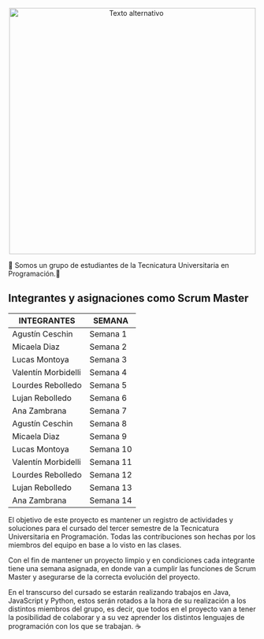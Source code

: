 
<p align="center">
  <img src="https://i.postimg.cc/gjyVc89P/Youngd.png)](https://postimg.cc/ZvRBV9Kf" alt="Texto alternativo" width="500" height="500">
</p>

:notebook: Somos un grupo de estudiantes de la Tecnicatura Universitaria en Programación.:notebook:

## Integrantes y asignaciones como Scrum Master
| INTEGRANTES | SEMANA |
| ------------ | ------------ |
| Agustín Ceschin  | Semana 1  |
|  Micaela Diaz | Semana 2  |
| Lucas Montoya  |  Semana 3 |
|  Valentín Morbidelli | Semana 4  |
|  Lourdes Rebolledo | Semana 5  |
|  Lujan Rebolledo |  Semana 6 |
| Ana Zambrana  | Semana 7  |
|  Agustín Ceschin | Semana 8  |
| Micaela Diaz  |  Semana 9 |
| Lucas Montoya  |  Semana 10 |
|  Valentín Morbidelli  | Semana 11 |
|  Lourdes Rebolledo |  Semana 12 |
|  Lujan Rebolledo |  Semana 13 |
|  Ana Zambrana | Semana 14  |


El objetivo de este proyecto es mantener un registro de actividades y soluciones para el cursado del tercer semestre de la Tecnicatura Universitaria en Programación. Todas las contribuciones son hechas por los miembros del equipo en base a lo visto en las clases.

Con el fin de mantener un proyecto limpio y en condiciones cada integrante tiene una semana asignada, en donde van a cumplir las funciones de Scrum Master y asegurarse de la correcta evolución del proyecto.

En el transcurso del cursado se estarán realizando trabajos en Java, JavaScript y Python, estos serán rotados a la hora de su realización a los distintos miembros del grupo, es decir, que todos en el proyecto van a tener la posibilidad de colaborar y a su vez aprender los distintos lenguajes de programación con los que se trabajan. :coffee:
